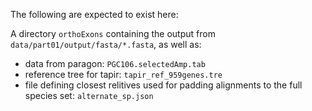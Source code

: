 The following are expected to exist here:

A directory `orthoExons` containing the output from `data/part01/output/fasta/*.fasta`, as well as:

 - data from paragon: `PGC106.selectedAmp.tab`
 - reference tree for tapir: `tapir_ref_959genes.tre`
 - file defining closest relitives used for padding alignments to the full species set: `alternate_sp.json`
